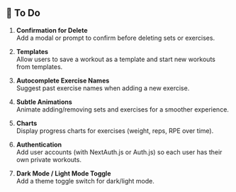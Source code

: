 ## 📝 To Do

1. **Confirmation for Delete**  
   Add a modal or prompt to confirm before deleting sets or exercises.

2. **Templates**  
   Allow users to save a workout as a template and start new workouts from templates.

3. **Autocomplete Exercise Names**  
   Suggest past exercise names when adding a new exercise.

4. **Subtle Animations**  
   Animate adding/removing sets and exercises for a smoother experience.

5. **Charts**  
   Display progress charts for exercises (weight, reps, RPE over time).

6. **Authentication**  
   Add user accounts (with NextAuth.js or Auth.js) so each user has their own private workouts.

7. **Dark Mode / Light Mode Toggle**  
   Add a theme toggle switch for dark/light mode.
